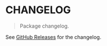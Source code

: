 # CHANGELOG

> Package changelog.

See [GitHub Releases](https://github.com/stdlib-js/array-base-dedupe/releases) for the changelog.